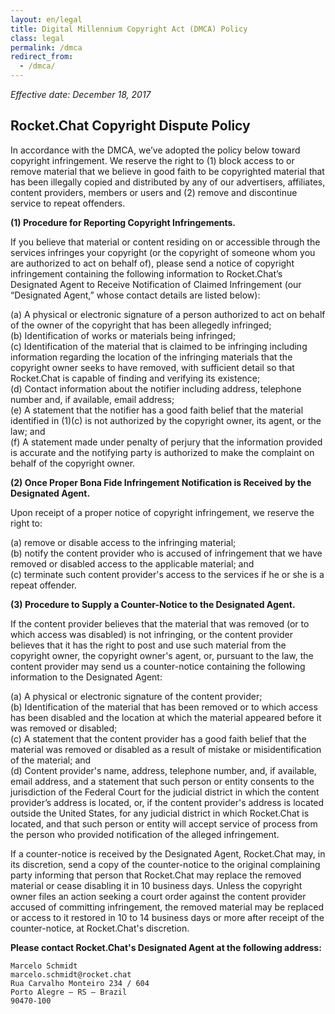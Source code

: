 ```yaml
---
layout: en/legal
title: Digital Millennium Copyright Act (DMCA) Policy
class: legal
permalink: /dmca
redirect_from:
  - /dmca/
---
```


_Effective date: December 18, 2017_

## Rocket.Chat Copyright Dispute Policy

In accordance with the DMCA, we’ve adopted the policy below toward copyright infringement.  We reserve the right to (1) block access to or remove material that we believe in good faith to be copyrighted material that has been illegally copied and distributed by any of our advertisers, affiliates, content providers, members or users and (2) remove and discontinue service to repeat offenders.

**(1)	Procedure for Reporting Copyright Infringements.**

If you believe that material or content residing on or accessible through the services infringes your copyright (or the copyright of someone whom you are authorized to act on behalf of), please send a notice of copyright infringement containing the following information to Rocket.Chat’s Designated Agent to Receive Notification of Claimed Infringement (our “Designated Agent,” whose contact details are listed below):

(a)	A physical or electronic signature of a person authorized to act on behalf of the owner of the copyright that has been allegedly infringed;<br>
(b)	Identification of works or materials being infringed;<br>
(c)	Identification of the material that is claimed to be infringing including information regarding the location of the infringing materials that the copyright owner seeks to have removed, with sufficient detail so that Rocket.Chat is capable of finding and verifying its existence;<br>
(d)	Contact information about the notifier including address, telephone number and, if available, email address;<br>
(e)	A statement that the notifier has a good faith belief that the material identified in (1)(c) is not authorized by the copyright owner, its agent, or the law; and<br>
(f)	A statement made under penalty of perjury that the information provided is accurate and the notifying party is authorized to make the complaint on behalf of the copyright owner.

**(2)	Once Proper Bona Fide Infringement Notification is Received by the Designated Agent.**

Upon receipt of a proper notice of copyright infringement, we reserve the right to:

(a)	remove or disable access to the infringing material;<br>
(b)	notify the content provider who is accused of infringement that we have removed or disabled access to the applicable material; and<br>
(c)	terminate such content provider's access to the services if he or she is a repeat offender.

**(3)	Procedure to Supply a Counter-Notice to the Designated Agent.**

If the content provider believes that the material that was removed (or to which access was disabled) is not infringing, or the content provider believes that it has the right to post and use such material from the copyright owner, the copyright owner's agent, or, pursuant to the law, the content provider may send us a counter-notice containing the following information to the Designated Agent:

(a)	A physical or electronic signature of the content provider;<br>
(b)	Identification of the material that has been removed or to which access has been disabled and the location at which the material appeared before it was removed or disabled;<br>
(c)	A statement that the content provider has a good faith belief that the material was removed or disabled as a result of mistake or misidentification of the material; and<br>
(d)	Content provider's name, address, telephone number, and, if available, email address, and a statement that such person or entity consents to the jurisdiction of the Federal Court for the judicial district in which the content provider’s address is located, or, if the content provider's address is located outside the United States, for any judicial district in which Rocket.Chat is located, and that such person or entity will accept service of process from the person who provided notification of the alleged infringement.

If a counter-notice is received by the Designated Agent, Rocket.Chat may, in its discretion, send a copy of the counter-notice to the original complaining party informing that person that Rocket.Chat may replace the removed material or cease disabling it in 10 business days. Unless the copyright owner files an action seeking a court order against the content provider accused of committing infringement, the removed material may be replaced or access to it restored in 10 to 14 business days or more after receipt of the counter-notice, at Rocket.Chat's discretion.

**Please contact Rocket.Chat's Designated Agent at the following address:**
```
Marcelo Schmidt
marcelo.schmidt@rocket.chat
Rua Carvalho Monteiro 234 / 604
Porto Alegre – RS – Brazil
90470-100
```
